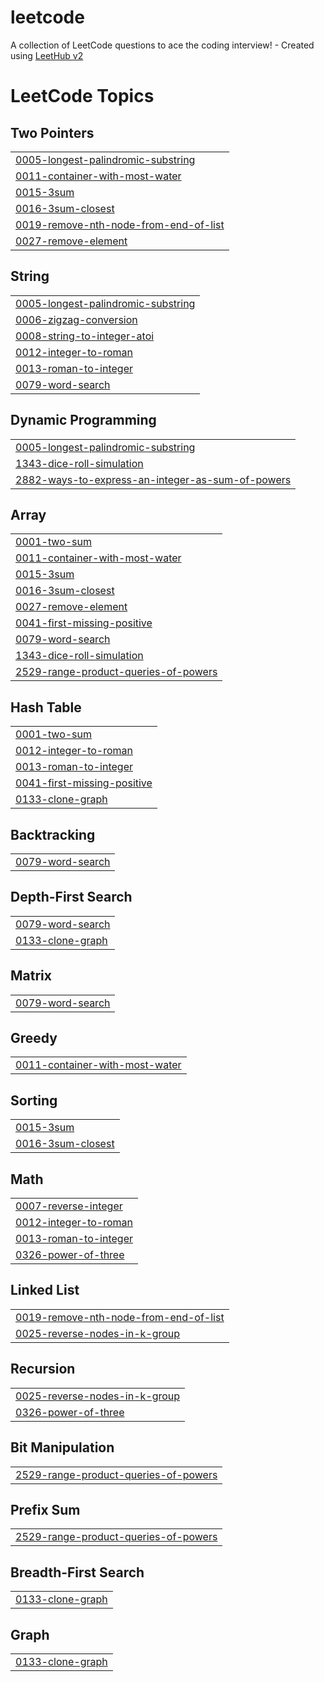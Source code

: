 # leetcode
A collection of LeetCode questions to ace the coding interview! - Created using [LeetHub v2](https://github.com/arunbhardwaj/LeetHub-2.0)

<!---LeetCode Topics Start-->
# LeetCode Topics
## Two Pointers
|  |
| ------- |
| [0005-longest-palindromic-substring](https://github.com/rajaryan134/leetcode/tree/master/0005-longest-palindromic-substring) |
| [0011-container-with-most-water](https://github.com/rajaryan134/leetcode/tree/master/0011-container-with-most-water) |
| [0015-3sum](https://github.com/rajaryan134/leetcode/tree/master/0015-3sum) |
| [0016-3sum-closest](https://github.com/rajaryan134/leetcode/tree/master/0016-3sum-closest) |
| [0019-remove-nth-node-from-end-of-list](https://github.com/rajaryan134/leetcode/tree/master/0019-remove-nth-node-from-end-of-list) |
| [0027-remove-element](https://github.com/rajaryan134/leetcode/tree/master/0027-remove-element) |
## String
|  |
| ------- |
| [0005-longest-palindromic-substring](https://github.com/rajaryan134/leetcode/tree/master/0005-longest-palindromic-substring) |
| [0006-zigzag-conversion](https://github.com/rajaryan134/leetcode/tree/master/0006-zigzag-conversion) |
| [0008-string-to-integer-atoi](https://github.com/rajaryan134/leetcode/tree/master/0008-string-to-integer-atoi) |
| [0012-integer-to-roman](https://github.com/rajaryan134/leetcode/tree/master/0012-integer-to-roman) |
| [0013-roman-to-integer](https://github.com/rajaryan134/leetcode/tree/master/0013-roman-to-integer) |
| [0079-word-search](https://github.com/rajaryan134/leetcode/tree/master/0079-word-search) |
## Dynamic Programming
|  |
| ------- |
| [0005-longest-palindromic-substring](https://github.com/rajaryan134/leetcode/tree/master/0005-longest-palindromic-substring) |
| [1343-dice-roll-simulation](https://github.com/rajaryan134/leetcode/tree/master/1343-dice-roll-simulation) |
| [2882-ways-to-express-an-integer-as-sum-of-powers](https://github.com/rajaryan134/leetcode/tree/master/2882-ways-to-express-an-integer-as-sum-of-powers) |
## Array
|  |
| ------- |
| [0001-two-sum](https://github.com/rajaryan134/leetcode/tree/master/0001-two-sum) |
| [0011-container-with-most-water](https://github.com/rajaryan134/leetcode/tree/master/0011-container-with-most-water) |
| [0015-3sum](https://github.com/rajaryan134/leetcode/tree/master/0015-3sum) |
| [0016-3sum-closest](https://github.com/rajaryan134/leetcode/tree/master/0016-3sum-closest) |
| [0027-remove-element](https://github.com/rajaryan134/leetcode/tree/master/0027-remove-element) |
| [0041-first-missing-positive](https://github.com/rajaryan134/leetcode/tree/master/0041-first-missing-positive) |
| [0079-word-search](https://github.com/rajaryan134/leetcode/tree/master/0079-word-search) |
| [1343-dice-roll-simulation](https://github.com/rajaryan134/leetcode/tree/master/1343-dice-roll-simulation) |
| [2529-range-product-queries-of-powers](https://github.com/rajaryan134/leetcode/tree/master/2529-range-product-queries-of-powers) |
## Hash Table
|  |
| ------- |
| [0001-two-sum](https://github.com/rajaryan134/leetcode/tree/master/0001-two-sum) |
| [0012-integer-to-roman](https://github.com/rajaryan134/leetcode/tree/master/0012-integer-to-roman) |
| [0013-roman-to-integer](https://github.com/rajaryan134/leetcode/tree/master/0013-roman-to-integer) |
| [0041-first-missing-positive](https://github.com/rajaryan134/leetcode/tree/master/0041-first-missing-positive) |
| [0133-clone-graph](https://github.com/rajaryan134/leetcode/tree/master/0133-clone-graph) |
## Backtracking
|  |
| ------- |
| [0079-word-search](https://github.com/rajaryan134/leetcode/tree/master/0079-word-search) |
## Depth-First Search
|  |
| ------- |
| [0079-word-search](https://github.com/rajaryan134/leetcode/tree/master/0079-word-search) |
| [0133-clone-graph](https://github.com/rajaryan134/leetcode/tree/master/0133-clone-graph) |
## Matrix
|  |
| ------- |
| [0079-word-search](https://github.com/rajaryan134/leetcode/tree/master/0079-word-search) |
## Greedy
|  |
| ------- |
| [0011-container-with-most-water](https://github.com/rajaryan134/leetcode/tree/master/0011-container-with-most-water) |
## Sorting
|  |
| ------- |
| [0015-3sum](https://github.com/rajaryan134/leetcode/tree/master/0015-3sum) |
| [0016-3sum-closest](https://github.com/rajaryan134/leetcode/tree/master/0016-3sum-closest) |
## Math
|  |
| ------- |
| [0007-reverse-integer](https://github.com/rajaryan134/leetcode/tree/master/0007-reverse-integer) |
| [0012-integer-to-roman](https://github.com/rajaryan134/leetcode/tree/master/0012-integer-to-roman) |
| [0013-roman-to-integer](https://github.com/rajaryan134/leetcode/tree/master/0013-roman-to-integer) |
| [0326-power-of-three](https://github.com/rajaryan134/leetcode/tree/master/0326-power-of-three) |
## Linked List
|  |
| ------- |
| [0019-remove-nth-node-from-end-of-list](https://github.com/rajaryan134/leetcode/tree/master/0019-remove-nth-node-from-end-of-list) |
| [0025-reverse-nodes-in-k-group](https://github.com/rajaryan134/leetcode/tree/master/0025-reverse-nodes-in-k-group) |
## Recursion
|  |
| ------- |
| [0025-reverse-nodes-in-k-group](https://github.com/rajaryan134/leetcode/tree/master/0025-reverse-nodes-in-k-group) |
| [0326-power-of-three](https://github.com/rajaryan134/leetcode/tree/master/0326-power-of-three) |
## Bit Manipulation
|  |
| ------- |
| [2529-range-product-queries-of-powers](https://github.com/rajaryan134/leetcode/tree/master/2529-range-product-queries-of-powers) |
## Prefix Sum
|  |
| ------- |
| [2529-range-product-queries-of-powers](https://github.com/rajaryan134/leetcode/tree/master/2529-range-product-queries-of-powers) |
## Breadth-First Search
|  |
| ------- |
| [0133-clone-graph](https://github.com/rajaryan134/leetcode/tree/master/0133-clone-graph) |
## Graph
|  |
| ------- |
| [0133-clone-graph](https://github.com/rajaryan134/leetcode/tree/master/0133-clone-graph) |
<!---LeetCode Topics End-->